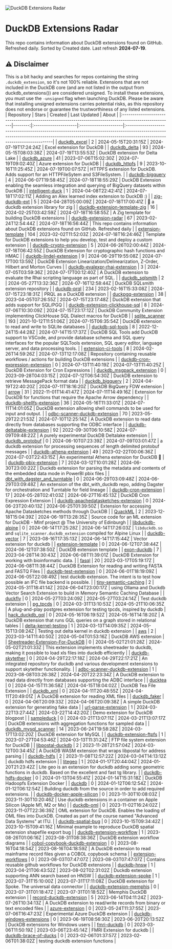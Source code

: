 ![DuckDB Extensions Radar](/img/duckdb_extension_radar.png?raw=true)
# DuckDB Extensions Radar

This repo contains information about DuckDB extensions found on GitHub. Refreshed daily. Sorted by Created date. 
 Last refresh **2024-07-19**.
## ⚠️ Disclaimer
This is a bit hacky and searches for repos containing the string `.duckdb_extension`, so it's not 100% reliable.
Extensions that are not included in the DuckDB core (and are not listed in the output from duckdb_extensions()) are considered unsigned. To install these extensions, you must use the `-unsigned` flag when launching DuckDB. Please be aware that installing unsigned extensions carries potential risks, as this repository does not endorse or guarantee the trustworthiness of any listed extensions.
| Repository                                                                                            |   Stars | Created              | Last Updated         | About                                                                                                                                                                                                 |
|:------------------------------------------------------------------------------------------------------|--------:|:---------------------|:---------------------|:------------------------------------------------------------------------------------------------------------------------------------------------------------------------------------------------------|
| [duckdb_excel](https://github.com/duckdb/duckdb_excel)                                                |       2 | 2024-05-15T20:31:15Z | 2024-07-19T17:24:24Z | Excel extension for DuckDB                                                                                                                                                                            |
| [duckdb_delta](https://github.com/duckdb/duckdb_delta)                                                |      93 | 2024-05-15T08:03:38Z | 2024-07-19T13:55:53Z | DuckDB extension for Delta Lake                                                                                                                                                                       |
| [duckdb_azure](https://github.com/duckdb/duckdb_azure)                                                |      41 | 2023-07-06T15:02:30Z | 2024-07-19T09:02:40Z | Azure extension for DuckDB                                                                                                                                                                            |
| [duckdb_httpfs](https://github.com/duckdb/duckdb_httpfs)                                              |       9 | 2023-10-16T11:25:45Z | 2024-07-19T00:07:57Z | HTTPFS extension for DuckDB. Adds support for an HTTPFileSytem and S3FileSystem.                                                                                                                      |
| [duckdb-bigquery](https://github.com/hafenkran/duckdb-bigquery)                                       |       4 | 2024-06-07T19:58:45Z | 2024-07-18T18:55:29Z | DuckDB Extension enabling the seamless integration and querying of BigQuery datasets within DuckDB                                                                                                    |
| [intelligent-duck](https://github.com/bhargav191098/intelligent-duck)                                 |       1 | 2024-04-08T22:42:41Z | 2024-07-18T17:02:11Z | Adding an Alex learned index extension to DuckDB :)                                                                                                                                                   |
| [zig-duckdb-ext](https://github.com/softprops/zig-duckdb-ext)                                         |       5 | 2024-04-28T05:00:09Z | 2024-07-18T17:00:41Z | 🐥 a duckdb extension library for zig                                                                                                                                                                  |
| [duckdb-extension-template-zig](https://github.com/rupurt/duckdb-extension-template-zig)              |      16 | 2024-02-25T03:42:59Z | 2024-07-18T16:58:55Z | A Zig template for building DuckDB extensions                                                                                                                                                         |
| [duckdb-extension-radar](https://github.com/mehd-io/duckdb-extension-radar)                           |      67 | 2023-02-24T12:54:44Z | 2024-07-18T16:56:44Z | This repo contains information about DuckDB extensions found on GitHub. Refreshed daily                                                                                                               |
| [extension-template](https://github.com/duckdb/extension-template)                                    |     104 | 2023-02-02T11:52:03Z | 2024-07-18T16:24:46Z | Template for DuckDB extensions to help you develop, test and deploy a custom extension                                                                                                                |
| [duckdb-crypto-extension](https://github.com/rustyconover/duckdb-crypto-extension)                    |       5 | 2024-06-26T02:00:44Z | 2024-07-18T06:42:55Z | DuckDB Extension for cryptographic hash functions and HMAC                                                                                                                                            |
| [duckdb-lindel-extension](https://github.com/rustyconover/duckdb-lindel-extension)                    |       9 | 2024-06-29T19:55:08Z | 2024-07-17T00:13:59Z | DuckDB Extension Linearization/Delinearization, Z-Order, Hilbert and Morton Curves                                                                                                                    |
| [duckdb-evalexpr-rhai-extension](https://github.com/rustyconover/duckdb-evalexpr-rhai-extension)      |       3 | 2024-07-05T03:59:36Z | 2024-07-17T00:12:40Z | A DuckDB extension to evaluate the Rhai scripting language as part of SQL.                                                                                                                            |
| [duckdb_sqlsmith](https://github.com/duckdb/duckdb_sqlsmith)                                          |       2 | 2024-05-27T13:32:36Z | 2024-07-16T12:58:44Z | DuckDB SQLsmith extension repository                                                                                                                                                                  |
| [duckdb-prql](https://github.com/ywelsch/duckdb-prql)                                                 |     234 | 2023-02-16T15:33:08Z | 2024-07-15T23:18:31Z | PRQL as a DuckDB extension                                                                                                                                                                            |
| [duckpgq-extension](https://github.com/cwida/duckpgq-extension)                                       |      38 | 2023-04-05T07:26:55Z | 2024-07-15T23:17:48Z | DuckDB extension that adds support for SQL/PGQ                                                                                                                                                        |
| [duckdb-extension-clickhouse-sql](https://github.com/lmangani/duckdb-extension-clickhouse-sql)        |       8 | 2024-07-06T10:30:09Z | 2024-07-15T23:17:12Z | DuckDB Community Extension implementing ClickHouse SQL Dialect macros for DuckDB                                                                                                                      |
| [sqlite_scanner](https://github.com/duckdb/sqlite_scanner)                                            |     193 | 2021-10-12T11:51:06Z | 2024-07-15T06:35:54Z | DuckDB extension to read and write to SQLite databases                                                                                                                                                |
| [duckdb-sql-tools](https://github.com/RandomFractals/duckdb-sql-tools)                                |       8 | 2022-12-24T15:44:28Z | 2024-07-14T15:17:37Z | DuckDB SQL Tools add DuckDB support to VSCode, and provide database schema and SQL query interfaces for the popular SQLTools extension, SQL query editor, language server, and data processing tools. |
| [extension-ci-tools](https://github.com/duckdb/extension-ci-tools)                                    |       8 | 2024-02-26T14:59:26Z | 2024-07-13T12:17:08Z | Repository containing reusable workflows / actions for building DuckDB extensions                                                                                                                     |
| [duckdb-cron-expression-extension](https://github.com/rustyconover/duckdb-cron-expression-extension)  |       0 | 2024-07-13T11:40:19Z | 2024-07-13T11:40:25Z | DuckDB Extension for Cron Expressions                                                                                                                                                                 |
| [duckdb_msgpack_extension](https://github.com/yajirobee/duckdb_msgpack_extension)                     |       0 | 2023-09-28T04:03:15Z | 2024-07-12T06:54:30Z | DuckDB extension to retrieve MessagePack format data                                                                                                                                                  |
| [duckdb_bigquery](https://github.com/bqbooster/duckdb_bigquery)                                       |       2 | 2024-04-19T22:40:20Z | 2024-07-11T18:16:20Z | DuckDB BigQuery FDW extension                                                                                                                                                                         |
| [arrow](https://github.com/duckdb/arrow)                                                              |      31 | 2022-11-01T14:41:47Z | 2024-07-11T14:49:16Z | Extension for DuckDB for functions that require the Apache Arrow dependency                                                                                                                           |
| [duckdb-shellfs-extension](https://github.com/rustyconover/duckdb-shellfs-extension)                  |      36 | 2024-05-16T11:33:01Z | 2024-07-11T14:01:05Z | DuckDB extension allowing shell commands to be used for input and output.                                                                                                                             |
| [odbc-scanner-duckdb-extension](https://github.com/rupurt/odbc-scanner-duckdb-extension)              |      70 | 2023-05-29T22:21:53Z | 2024-07-10T12:25:14Z | A DuckDB extension to read data directly from databases supporting the ODBC interface                                                                                                                 |
| [duckdb-deltatable-extension](https://github.com/Mause/duckdb-deltatable-extension)                   |      92 | 2022-09-30T06:10:58Z | 2024-07-09T09:48:22Z | A purely experimental DuckDB Deltalake extension                                                                                                                                                      |
| [duckdb_protobuf](https://github.com/0xcaff/duckdb_protobuf)                                          |       0 | 2024-06-10T07:23:39Z | 2024-07-09T03:01:47Z | a duckdb extension for processing sequences of length delimited protobuf messages                                                                                                                     |
| [duckdb-athena-extension](https://github.com/dacort/duckdb-athena-extension)                          |      49 | 2023-02-22T00:06:36Z | 2024-07-03T22:43:15Z | An experimental Athena extension for DuckDB 🐤                                                                                                                                                         |
| [duckdb-pbix-extension](https://github.com/Hugoberry/duckdb-pbix-extension)                           |       7 | 2024-03-12T10:01:28Z | 2024-06-30T23:00:22Z | Duckdb extension for parsing the metadata and contents of the embedded data mode in PowerBI pbix files                                                                                                |
| [dbt_with_dagster_and_turntable](https://github.com/nydasco/dbt_with_dagster_and_turntable)           |       0 | 2024-06-29T03:09:48Z | 2024-06-29T03:09:48Z | An extension of the dbt_with_duckdb repo, adding Dagster for orchestration and Turntable for field lineage                                                                                            |
| [duckdb-cron-extension](https://github.com/rustyconover/duckdb-cron-extension)                        |      17 | 2024-05-28T02:41:03Z | 2024-06-27T16:45:13Z | DuckDB Cron Expression Extension                                                                                                                                                                      |
| [duckdb-apachedatasketches-extension](https://github.com/jghoman/duckdb-apachedatasketches-extension) |       0 | 2024-06-23T20:40:13Z | 2024-06-25T01:39:50Z | Extension for accessing Apache Datasketches methods through DuckDB                                                                                                                                    |
| [QuackML](https://github.com/Angus-Toms/QuackML)                                                      |       2 | 2023-12-18T15:04:39Z | 2024-06-19T13:28:35Z | Source code for an ML extension for DuckDB - MInf project @ The University of Edinburgh                                                                                                               |
| [libduckdb-alpine](https://github.com/arjunbajaj/libduckdb-alpine)                                    |       0 | 2024-06-14T17:25:28Z | 2024-06-14T17:26:03Z | `libduckdb.so` and `sqlite_scanner.duckdb_extension` compiled for Alpine Linux                                                                                                                        |
| [duckdb-vector](https://github.com/ttanay/duckdb-vector)                                              |       7 | 2023-08-16T17:35:13Z | 2024-06-14T17:15:44Z | Vector extension for duckdb                                                                                                                                                                           |
| [extension-template](https://github.com/barnardh/extension-template)                                  |       0 | 2024-06-12T07:38:44Z | 2024-06-12T07:38:50Z | DuckDB extension template                                                                                                                                                                             |
| [exon-duckdb](https://github.com/wheretrue/exon-duckdb)                                               |       7 | 2023-04-28T14:30:43Z | 2024-06-08T11:39:01Z | DuckDB Extension for working with bioinformatic data.                                                                                                                                                 |
| [fasql](https://github.com/wheretrue/fasql)                                                           |      20 | 2023-03-17T05:19:17Z | 2024-06-08T11:38:44Z | DuckDB Extension for reading and writing FASTA and FASTQ Files                                                                                                                                        |
| [duckdb-test-extension](https://github.com/MichaelBelousov/duckdb-test-extension)                     |       0 | 2024-06-01T18:19:09Z | 2024-06-05T22:08:49Z | test duckdb extension. The intent is to test how possible an IFC file backend is possible.                                                                                                            |
| [tiny-semantic-caching](https://github.com/Ezzaldin97/tiny-semantic-caching)                          |       2 | 2024-05-31T18:41:14Z | 2024-06-04T23:00:17Z | using Ollama and Duckdb Vector Search Extension to build in Memory Semantic Caching Database                                                                                                          |
| [duckfly](https://github.com/raywill/duckfly)                                                         |       0 | 2024-05-27T03:24:09Z | 2024-05-27T03:24:14Z | Test duckdb extension                                                                                                                                                                                 |
| [pg_tpcds](https://github.com/askyx/pg_tpcds)                                                         |       0 | 2024-03-31T13:10:53Z | 2024-05-21T10:06:35Z | A plug-and-play postgres extension for testing tpcds, inspired by duckdb                                                                                                                              |
| [hack_duckdb_gql](https://github.com/zmajeed/hack_duckdb_gql)                                         |       0 | 2024-05-16T06:19:52Z | 2024-05-16T14:18:20Z | A DuckDB extension that runs GQL queries on a graph stored in relational tables                                                                                                                       |
| [delta-kernel-testing](https://github.com/samansmink/delta-kernel-testing)                            |       1 | 2024-03-13T14:09:35Z | 2024-05-15T13:08:24Z | Testing out delta kernel in duckdb extension                                                                                                                                                          |
| [aws](https://github.com/samansmink/aws)                                                              |       2 | 2023-03-14T11:40:50Z | 2024-05-04T01:53:16Z | DuckDB AWS extension                                                                                                                                                                                  |
| [Sheetreader-Extension-For-DuckDB](https://github.com/paullhartwig/Sheetreader-Extension-For-DuckDB)  |       0 | 2024-05-02T21:01:28Z | 2024-05-02T21:01:33Z | This extension implements sheetreader to duckdb, making it possible to load xls files into duckdb efficiently                                                                                         |
| [duckdb-skytether](https://github.com/drin/duckdb-skytether)                                          |       0 | 2024-04-29T22:17:18Z | 2024-04-29T22:17:21Z | An integrated repository for duckdb and various development extensions to support skytether functionality.                                                                                            |
| [adbc-scanner-duckdb-extension](https://github.com/rupurt/adbc-scanner-duckdb-extension)              |       1 | 2023-08-08T03:26:38Z | 2024-04-20T22:23:34Z | A DuckDB extension to read data directly from databases supporting the ADBC interface                                                                                                                 |
| [ducktea](https://github.com/xyztony/ducktea)                                                         |       0 | 2024-04-15T11:36:58Z | 2024-04-15T18:04:02Z | DuckDB Tea File Extension                                                                                                                                                                             |
| [duckdb_xml](https://github.com/mostsignificant/duckdb_xml)                                           |       0 | 2024-04-11T20:48:55Z | 2024-04-11T20:49:01Z | A DuckDB extension for reading XML files                                                                                                                                                              |
| [duckdb_faker](https://github.com/mostsignificant/duckdb_faker)                                       |       0 | 2024-04-06T20:09:33Z | 2024-04-06T20:09:38Z | A simple DuckDB extension for generating fake data                                                                                                                                                    |
| [url-parse-extension](https://github.com/samansmink/url-parse-extension)                              |       1 | 2024-03-22T13:27:44Z | 2024-03-22T14:42:20Z | Demo extension for DuckDB blogpost                                                                                                                                                                    |
| [sampleduck](https://github.com/murfffi/sampleduck)                                                   |       0 | 2024-03-21T13:07:11Z | 2024-03-21T13:07:17Z | DuckDB extensions with aggregation functions for sampled data                                                                                                                                         |
| [duckdb_mysql_scanner](https://github.com/Kayrnt/duckdb_mysql_scanner)                                |      14 | 2023-06-24T19:58:28Z | 2024-03-17T13:02:20Z | DuckDB extension for MySQL                                                                                                                                                                            |
| [duckdb-extension-ftpfs](https://github.com/rupurt/duckdb-extension-ftpfs)                            |       1 | 2023-07-27T04:53:46Z | 2024-03-13T11:31:24Z | FTP file system extension for DuckDB                                                                                                                                                                  |
| [libpostal-duckdb](https://github.com/NickCrews/libpostal-duckdb)                                     |       2 | 2023-11-28T21:57:04Z | 2024-03-12T00:34:45Z | A DuckDB WASM extension that wraps libpostal for address parsing                                                                                                                                      |
| [duckdb-hdfs](https://github.com/vincent-chang/duckdb-hdfs)                                           |       2 | 2023-11-08T12:57:22Z | 2024-03-04T14:13:12Z | duckdb hdfs extension                                                                                                                                                                                 |
| [litegeo](https://github.com/blackrez/litegeo)                                                        |       1 | 2024-01-17T20:44:04Z | 2024-01-20T21:23:42Z | Lite geo is an extension for duckdb adding some geometric functions in duckdb. Based on the excellent and fast tg library.                                                                            |
| [duckdb-hdfs-docker](https://github.com/vincent-chang/duckdb-hdfs-docker)                             |       0 | 2024-01-13T04:55:41Z | 2024-01-14T15:31:18Z | DuckDB Hadoopfs Extension Docker                                                                                                                                                                      |
| [duckdb](https://github.com/joseph-njogu/duckdb)                                                      |       0 | 2024-01-12T06:12:54Z | 2024-01-12T06:12:54Z | Building duckdb from the source in order to add required extensions.                                                                                                                                  |
| [duckdb-docker-apple-silicon](https://github.com/maartenbosteels/duckdb-docker-apple-silicon)         |       0 | 2023-11-30T10:08:03Z | 2023-11-30T10:20:46Z | Use duckdb extensions in a container on Apple Silicon (Apple M1,  M2 or Mx)                                                                                                                           |
| [duckdb-oml](https://github.com/nikso-itu/duckdb-oml)                                                 |       0 | 2023-11-02T16:24:02Z | 2023-11-07T22:36:39Z | OML extension for DuckDB. Enables the loading of OML files into DuckDB. Created as part of the course named "Advanced Data Systems" at ITU.                                                           |
| [duckdb-spatial-bug](https://github.com/felix-schott/duckdb-spatial-bug)                              |       0 | 2023-10-15T09:34:42Z | 2023-10-15T09:41:16Z | Minimal example to reproduce DuckDB spatial extension shapefile export bug                                                                                                                            |
| [duckdb-extension-workflow](https://github.com/Kayrnt/duckdb-extension-workflow)                      |       1 | 2023-08-26T01:06:16Z | 2023-08-31T08:38:36Z | DuckDB extension workflow diagrams                                                                                                                                                                    |
| [cobol-copybook-duckdb-extension](https://github.com/rupurt/cobol-copybook-duckdb-extension)          |       0 | 2023-08-16T04:18:54Z | 2023-08-16T04:18:59Z | A DuckDB extension to read mainframe record files given a COBOL copybook schema                                                                                                                       |
| [extension-workflows](https://github.com/samansmink/extension-workflows)                              |       0 | 2023-08-03T07:47:07Z | 2023-08-03T07:47:07Z | Contains reusable github workflows for DuckDB extensions                                                                                                                                              |
| [duckdb-hnsw](https://github.com/jimexist/duckdb-hnsw)                                                |       1 | 2023-04-21T06:43:52Z | 2023-08-02T02:31:02Z | Duckdb extension supporting ANN search based on HNSW                                                                                                                                                  |
| [duckdb-extension-spoke](https://github.com/spoke-data/duckdb-extension-spoke)                        |       1 | 2023-07-31T15:10:00Z | 2023-07-31T17:11:08Z | DuckDB extension for Spoke. The universal data connector                                                                                                                                              |
| [duckdb-extension-memphis](https://github.com/rupurt/duckdb-extension-memphis)                        |       0 | 2023-07-31T01:18:47Z | 2023-07-31T01:18:52Z | Memphis DuckDB extension                                                                                                                                                                              |
| [record-duckdb-extension](https://github.com/rupurt/record-duckdb-extension)                          |       5 | 2023-06-14T04:11:24Z | 2023-07-26T10:34:13Z | A DuckDB extension to read/write records from binary or text encoded files                                                                                                                            |
| [azure-extension](https://github.com/samansmink/azure-extension)                                      |       0 | 2023-05-24T11:37:55Z | 2023-07-06T16:47:23Z | Experimental Azure DuckDB extension                                                                                                                                                                   |
| [duckdb-windows-extensions](https://github.com/statlib/duckdb-windows-extensions)                     |       0 | 2023-06-19T08:56:30Z | 2023-06-20T20:13:52Z | DuckDB extensions for Windows users                                                                                                                                                                   |
| [fmri-duckdb](https://github.com/jpmmcneill/fmri-duckdb)                                              |       0 | 2023-03-06T11:50:19Z | 2023-03-06T23:45:14Z | FMRI Extension for duckdb                                                                                                                                                                             |
| [duckdb-brace-of-ducks](https://github.com/jexp/duckdb-brace-of-ducks)                                |       0 | 2023-02-06T01:37:57Z | 2023-02-06T01:38:02Z | testing duckdb extension functions                                                                                                                                                                    |